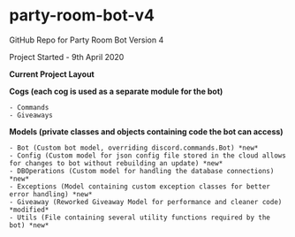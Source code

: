 # party-room-bot-v4

GitHub Repo for Party Room Bot Version 4

Project Started - 9th April 2020


**Current Project Layout**

  **Cogs (each cog is used as a separate module for the bot)**
  
  	- Commands
	- Giveaways
      
  **Models (private classes and objects containing code the bot can access)**
  
  	- Bot (Custom bot model, overriding discord.commands.Bot) *new*
	- Config (Custom model for json config file stored in the cloud allows for changes to bot without rebuilding an update) *new*
	- DBOperations (Custom model for handling the database connections) *new*
	- Exceptions (Model containing custom exception classes for better error handling) *new*
	- Giveaway (Reworked Giveaway Model for performance and cleaner code) *modified*
	- Utils (File containing several utility functions required by the bot) *new*
      
      
